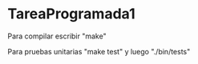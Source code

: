 # TareaProgramada1
 
 Para compilar escribir "make"
 
 Para pruebas unitarias "make test" y luego "./bin/tests"
